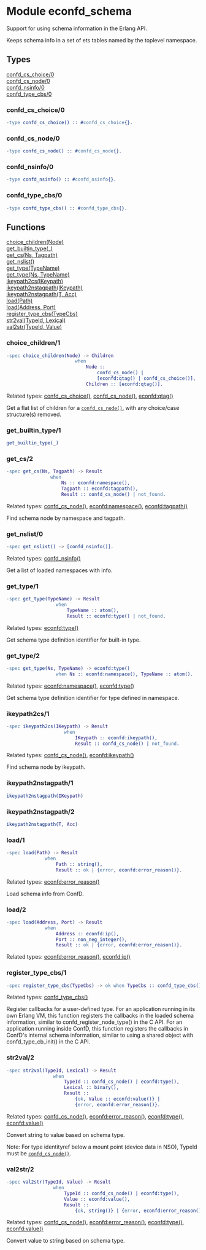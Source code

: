 # Module econfd_schema

Support for using schema information in the Erlang API.

Keeps schema info in a set of ets tables named by the toplevel namespace.


## Types

[confd\_cs\_choice/0](#confd_cs_choice-0)\
[confd\_cs\_node/0](#confd_cs_node-0)\
[confd\_nsinfo/0](#confd_nsinfo-0)\
[confd\_type\_cbs/0](#confd_type_cbs-0)

### confd_cs_choice/0

```erlang
-type confd_cs_choice() :: #confd_cs_choice{}.
```

### confd_cs_node/0

```erlang
-type confd_cs_node() :: #confd_cs_node{}.
```

### confd_nsinfo/0

```erlang
-type confd_nsinfo() :: #confd_nsinfo{}.
```

### confd_type_cbs/0

```erlang
-type confd_type_cbs() :: #confd_type_cbs{}.
```

## Functions

[choice\_children(Node)](#choice_children-1)\
[get\_builtin\_type(\_)](#get_builtin_type-1)\
[get\_cs(Ns, Tagpath)](#get_cs-2)\
[get\_nslist()](#get_nslist-0)\
[get\_type(TypeName)](#get_type-1)\
[get\_type(Ns, TypeName)](#get_type-2)\
[ikeypath2cs(IKeypath)](#ikeypath2cs-1)\
[ikeypath2nstagpath(IKeypath)](#ikeypath2nstagpath-1)\
[ikeypath2nstagpath(T, Acc)](#ikeypath2nstagpath-2)\
[load(Path)](#load-1)\
[load(Address, Port)](#load-2)\
[register\_type\_cbs(TypeCbs)](#register_type_cbs-1)\
[str2val(TypeId, Lexical)](#str2val-2)\
[val2str(TypeId, Value)](#val2str-2)

### choice_children/1

```erlang
-spec choice_children(Node) -> Children
                         when
                             Node ::
                                 confd_cs_node() |
                                 [econfd:qtag() | confd_cs_choice()],
                             Children :: [econfd:qtag()].
```

Related types: [confd\_cs\_choice()](#confd_cs_choice-0), [confd\_cs\_node()](#confd_cs_node-0), [econfd:qtag()](econfd.md#qtag-0)

Get a flat list of children for a [`confd_cs_node()`](#confd_cs_node-0), with any choice/case structure(s) removed.


### get_builtin_type/1

```erlang
get_builtin_type(_)
```

### get_cs/2

```erlang
-spec get_cs(Ns, Tagpath) -> Result
                when
                    Ns :: econfd:namespace(),
                    Tagpath :: econfd:tagpath(),
                    Result :: confd_cs_node() | not_found.
```

Related types: [confd\_cs\_node()](#confd_cs_node-0), [econfd:namespace()](econfd.md#namespace-0), [econfd:tagpath()](econfd.md#tagpath-0)

Find schema node by namespace and tagpath.


### get_nslist/0

```erlang
-spec get_nslist() -> [confd_nsinfo()].
```

Related types: [confd\_nsinfo()](#confd_nsinfo-0)

Get a list of loaded namespaces with info.


### get_type/1

```erlang
-spec get_type(TypeName) -> Result
                  when
                      TypeName :: atom(),
                      Result :: econfd:type() | not_found.
```

Related types: [econfd:type()](econfd.md#type-0)

Get schema type definition identifier for built-in type.


### get_type/2

```erlang
-spec get_type(Ns, TypeName) -> econfd:type()
                  when Ns :: econfd:namespace(), TypeName :: atom().
```

Related types: [econfd:namespace()](econfd.md#namespace-0), [econfd:type()](econfd.md#type-0)

Get schema type definition identifier for type defined in namespace.


### ikeypath2cs/1

```erlang
-spec ikeypath2cs(IKeypath) -> Result
                     when
                         IKeypath :: econfd:ikeypath(),
                         Result :: confd_cs_node() | not_found.
```

Related types: [confd\_cs\_node()](#confd_cs_node-0), [econfd:ikeypath()](econfd.md#ikeypath-0)

Find schema node by ikeypath.


### ikeypath2nstagpath/1

```erlang
ikeypath2nstagpath(IKeypath)
```

### ikeypath2nstagpath/2

```erlang
ikeypath2nstagpath(T, Acc)
```

### load/1

```erlang
-spec load(Path) -> Result
              when
                  Path :: string(),
                  Result :: ok | {error, econfd:error_reason()}.
```

Related types: [econfd:error\_reason()](econfd.md#error_reason-0)

Load schema info from ConfD.


### load/2

```erlang
-spec load(Address, Port) -> Result
              when
                  Address :: econfd:ip(),
                  Port :: non_neg_integer(),
                  Result :: ok | {error, econfd:error_reason()}.
```

Related types: [econfd:error\_reason()](econfd.md#error_reason-0), [econfd:ip()](econfd.md#ip-0)

### register_type_cbs/1

```erlang
-spec register_type_cbs(TypeCbs) -> ok when TypeCbs :: confd_type_cbs().
```

Related types: [confd\_type\_cbs()](#confd_type_cbs-0)

Register callbacks for a user-defined type. For an application running in its own Erlang VM, this function registers the callbacks in the loaded schema information, similar to confd_register_node_type() in the C API. For an application running inside ConfD, this function registers the callbacks in ConfD's internal schema information, similar to using a shared object with confd_type_cb_init() in the C API.


### str2val/2

```erlang
-spec str2val(TypeId, Lexical) -> Result
                 when
                     TypeId :: confd_cs_node() | econfd:type(),
                     Lexical :: binary(),
                     Result ::
                         {ok, Value :: econfd:value()} |
                         {error, econfd:error_reason()}.
```

Related types: [confd\_cs\_node()](#confd_cs_node-0), [econfd:error\_reason()](econfd.md#error_reason-0), [econfd:type()](econfd.md#type-0), [econfd:value()](econfd.md#value-0)

Convert string to value based on schema type.

Note: For type identityref below a mount point (device data in NSO), TypeId must be [`confd_cs_node()`](#confd_cs_node-0).


### val2str/2

```erlang
-spec val2str(TypeId, Value) -> Result
                 when
                     TypeId :: confd_cs_node() | econfd:type(),
                     Value :: econfd:value(),
                     Result ::
                         {ok, string()} | {error, econfd:error_reason()}.
```

Related types: [confd\_cs\_node()](#confd_cs_node-0), [econfd:error\_reason()](econfd.md#error_reason-0), [econfd:type()](econfd.md#type-0), [econfd:value()](econfd.md#value-0)

Convert value to string based on schema type.

